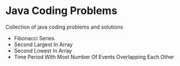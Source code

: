 # Java Coding Problems
Collection of java coding problems and solutions
- Fibonacci Series
- Second Largest In Array
- Second Lowest In Array
- Time Period With Most Number Of Events Overlapping Each Other

